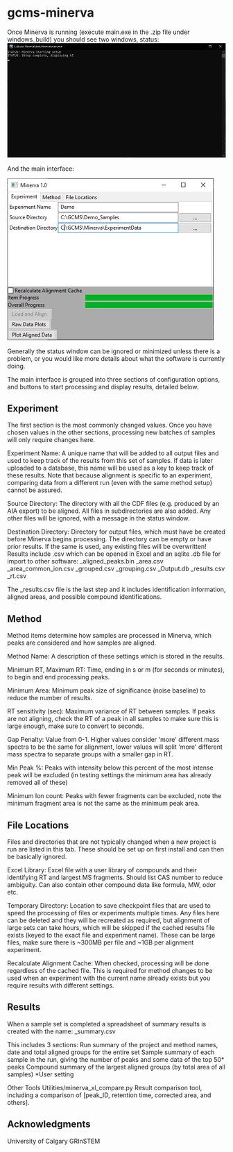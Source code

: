 # gcms-minerva

Once Minerva is running (execute main.exe in the .zip file under windows_build) you should see two windows, status:
![Minerva empty terminal window](docs/Minerva_w_terminal.png?raw=true)

And the main interface:

![Minerva main window](docs/Minerva_w_main_menu.png?raw=true)

Generally the status window can be ignored or minimized unless there is a problem, or you would like more details about what the software is currently doing.

The main interface is grouped into three sections of configuration options, and buttons to start processing and display results, detailed below.


## Experiment
The first section is the most commonly changed values. Once you have chosen values in the other sections, processing new batches of samples will only require changes here.

Experiment Name: A unique name that will be added to all output files and used to keep track of the results from this set of samples. If data is later uploaded to a database, this name will be used as a key to keep track of these results. Note that because alignment is specific to an experiment, comparing data from a different run (even with the same method setup) cannot be assured.

Source Directory: The directory with all the CDF files (e.g. produced by an AIA export) to be aligned. All files in subdirectories are also added. Any other files will be ignored, with a message in the status window.

Destination Directory: Directory for output files, which must have be created before Minerva begins processing. The directory can be empty or have prior results. If the same <Experiment Name> is used, any existing files will be overwritten! Results include .csv which can be opened in Excel and an sqlite .db file for import to other software:
<experiment name>_aligned_peaks.bin
<experiment name>_area.csv
<experiment name>_area_common_ion.csv
<experiment name>_grouped.csv
<experiment name>_grouping.csv
<experiment name>_Output.db
<experiment name>_results.csv
<experiment name>_rt.csv

The <experiment name>_results.csv file is the last step and it includes identification information, aligned areas, and possible compound identifications.

## Method
Method items determine how samples are processed in Minerva, which peaks are considered and how samples are aligned.

Method Name: A description of these settings which is stored in the results.

Minimum RT, Maximum RT: Time, ending in s or m (for seconds or minutes), to begin and end processing peaks.

Minimum Area: Minimum peak size of significance (noise baseline) to reduce the number of results.

RT sensitivity (sec): Maximum variance of RT between samples. If peaks are not aligning, check the RT of a peak in all samples to make sure this is large enough, make sure to convert to seconds.

Gap Penalty: Value from 0-1. Higher values consider 'more' different mass spectra to be the same for alignment, lower values will split 'more' different mass spectra to separate groups with a smaller gap in RT.

Min Peak %: Peaks with intensity below this percent of the most intense peak will be excluded (in testing settings the minimum area has already removed all of these)

Minimum Ion count: Peaks with fewer fragments can be excluded, note the minimum fragment area is not the same as the minimum peak area.

## File Locations

Files and directories that are not typically changed when a new project is run are listed in this tab. These should be set up on first install and can then be basically ignored.


Excel Library: Excel file with a user library of compounds and their identifying RT and largest MS fragments. Should list CAS number to reduce ambiguity. Can also contain other compound data like formula, MW, odor etc.

Temporary Directory: Location to save checkpoint files that are used to speed the processing of files or experiments multiple times. Any files here can be deleted and they will be recreated as required, but alignment of large sets can take hours, which will be skipped if the cached results file exists (keyed to the exact file and experiment name). These can be large files, make sure there is ~300MB per file and ~1GB per alignment experiment.

Recalculate Alignment Cache: When checked, processing will be done regardless of the cached file. This is required for method changes to be used when an experiment with the current name already exists but you require results with different settings.

## Results

When a sample set is completed a spreadsheet of summary results is created with the name:
<experiment name>_summary.csv

This includes 3 sections:
Run summary of the project and method names, date and total aligned groups for the entire set
Sample summary of each sample in the run, giving the number of peaks and some data of the top 50* peaks
Compound summary of the largest aligned groups (by total area of all samples)
*User setting

Other Tools
Utilities/minerva_xl_compare.py
Result comparison tool, including a comparison of [peak_ID, retention time, corrected area, and others].



## Acknowledgments
  
University of Calgary
  GRInSTEM
